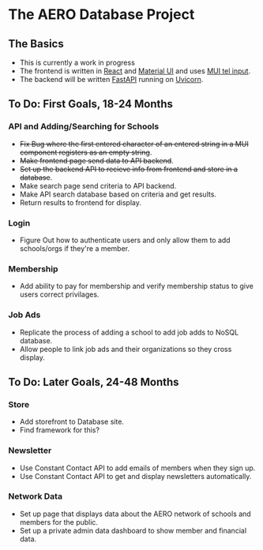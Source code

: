 # The AERO Database Project  
  
## The Basics  
- This is currently a work in progress  
- The frontend is written in [React](https://react.dev/) and [Material UI](https://mui.com/) and uses [MUI tel input](https://viclafouch.github.io/mui-tel-input/).  
- The backend will be written [FastAPI](https://fastapi.tiangolo.com/) running on [Uvicorn](https://www.uvicorn.org/).  
  
## To Do: First Goals, 18-24 Months  
### API and Adding/Searching for Schools
- ~~Fix Bug where the first entered character of an entered string in a MUI component registers as an empty string~~.  
- ~~Make frontend page send data to API backend~~.
- ~~Set up the backend API to recieve info from frontend and store in a database~~.  
- Make search page send criteria to API backend.  
- Make API search database based on criteria and get results.  
- Return results to frontend for display.  
  
### Login  
- Figure Out how to authenticate users and only allow them to add schools/orgs if they're a member.  
  
### Membership  
- Add ability to pay for membership and verify membership status to give users correct privilages.
  
### Job Ads
- Replicate the process of adding a school to add job adds to NoSQL database.  
- Allow people to link job ads and their organizations so they cross display.  
  
## To Do: Later Goals, 24-48 Months  
### Store 
- Add storefront to Database site.  
- Find framework for this? 
  
### Newsletter  
- Use Constant Contact API to add emails of members when they sign up.  
- Use Constant Contact API to get and display newsletters automatically.  
  
### Network Data  
- Set up page that displays data about the AERO network of schools and members for the public.  
- Set up a private admin data dashboard to show member and financial data.  




